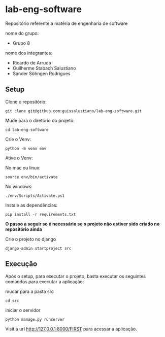 # lab-eng-software
Repositório referente a matéria de engenharia de software

nome do grupo: 
- Grupo 8

nome dos integrantes:
- Ricardo de Arruda
- Guilherme Stabach Salustiano
- Sander Söhngen Rodrigues

## Setup

Clone o repositório:

```
git clone git@github.com:guissalustiano/lab-eng-software.git
```

Mude para o diretório do projeto:

```
cd lab-eng-software
```

Crie o Venv:
```
python -m venv env
```

Ative o Venv:

No mac ou linux:
```
source env/bin/activate
```

No windows:
```
./env/Scripts/Activate.ps1
```

Instale as dependências:
```
pip install -r requirements.txt
```

**O passo a seguir so é necessário se o projeto não estiver sido criado no repositório ainda**

Crie o projeto no django
```
django-admin startproject src
```

## Execução

Após o setup, para executar o projeto, basta executar os seguintes comandos para executar a aplicação:

mudar para a pasta src
```
cd src
```

iniciar o servidor
```
python manage.py runserver
```

Visit a url http://127.0.0.1:8000/FIRST para acessar a aplicação.

